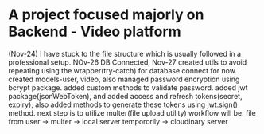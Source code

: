 # A project focused majorly on Backend - Video platform



(Nov-24)
I have stuck to the file structure which is usually followed in a professional setup.
NOv-26
DB Connected, 
Nov-27
created utils to avoid repeating using the wrapper(try-catch) for database connect for now.
created models-user, video, also managed password encryption using bcrypt package.
added custom methods to validate password.
added jwt package(jsonWebToken), and added access and refresh tokens(secret, expiry), also added methods to generate these tokens using 
    jwt.sign() method.
next step is to utilize multer(file upload utility)
workflow will be: file from user -> multer -> local server tempororily -> cloudinary server    

